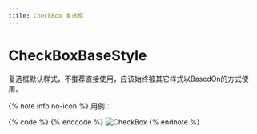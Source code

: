 ```yaml
---
title: CheckBox 复选框
---
```


# CheckBoxBaseStyle

复选框默认样式，不推荐直接使用，应该始终被其它样式以BasedOn的方式使用。

{% note info no-icon %}
用例：

{% code %}
<StackPanel>
    <CheckBox Content="CheckBox" IsChecked="True"/>
    <CheckBox Margin="0,16,0,0" Content="CheckBox" IsChecked="True" IsEnabled="False"/>
    <CheckBox Margin="0,16,0,0" Content="CheckBox"/>
    <CheckBox Margin="0,16,0,0" Content="CheckBox" IsEnabled="False"/>
    <CheckBox Margin="0,16,0,0" Content="CheckBox" IsChecked="{x:Null}"/>
    <CheckBox Margin="0,16,0,0" Content="CheckBox" IsChecked="{x:Null}" IsEnabled="False"/>
</StackPanel>
{% endcode %}
![CheckBox](https://raw.githubusercontent.com/NaBian/HandyControl/master/Resources/CheckBox.png)
{% endnote %}